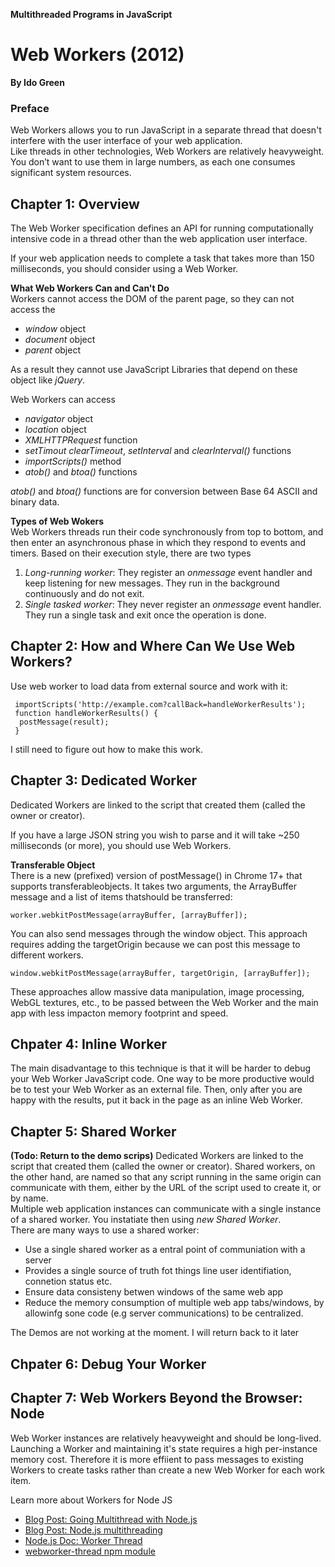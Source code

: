 **Multithreaded Programs in JavaScript**

# Web Workers (2012)

**By Ido Green**

### Preface

Web Workers allows you to run JavaScript in a separate thread that doesn't interfere with the user interface of your web application.  
Like threads in other technologies, Web Workers are relatively heavyweight. You don’t want to use them in large numbers, as each one consumes significant system resources.

## Chapter 1: Overview

The Web Worker specification defines an API for running computationally intensive code in a thread other than the web application user interface.

If your web application needs to complete a task that takes more than 150 milliseconds, you should consider using a Web Worker.

**What Web Workers Can and Can't Do**  
Workers cannot access the DOM of the parent page, so they can not access the

- _window_ object
- _document_ object
- _parent_ object

As a result they cannot use JavaScript Libraries that depend on these object like _jQuery_.

Web Workers can access

- _navigator_ object
- _location_ object
- _XMLHTTPRequest_ function
- _setTimout_ _clearTimeout_, _setInterval_ and _clearInterval()_ functions
- _importScripts()_ method
- _atob()_ and _btoa()_ functions

_atob()_ and _btoa()_ functions are for conversion between Base 64 ASCII and binary data.

**Types of Web Wokers**  
Web Workers threads run their code synchronously from top to bottom, and then enter an asynchronous phase in which they respond to events and timers.
Based on their execution style, there are two types

1. _Long-running worker_: They register an _onmessage_ event handler and keep listening for new messages. They run in the background continuously and do not exit.  
2. _Single tasked worker_: They never register an _onmessage_ event handler. They run a single task and exit once the operation is done.  

## Chapter 2: How and Where Can We Use Web Workers?

Use web worker to load data from external source and work with it:

```
 importScripts('http://example.com?callBack=handleWorkerResults');
 function handleWorkerResults() {
  postMessage(result);
 }
```

I still need to figure out how to make this work.

## Chapter 3: Dedicated Worker

Dedicated Workers are linked to the script that created them (called the owner or creator).

If you have a large JSON string you wish to parse and it will take ~250 milliseconds (or more), you should use Web Workers.

**Transferable Object**  
There is a new (prefixed) version of postMessage() in Chrome 17+ that supports transferableobjects. It takes two arguments, the ArrayBuffer message and a list of items thatshould be transferred:

```
worker.webkitPostMessage(arrayBuffer, [arrayBuffer]);
```

You can also send messages through the window object. This approach requires adding the targetOrigin because we can post this message to different workers.

```
window.webkitPostMessage(arrayBuffer, targetOrigin, [arrayBuffer]);
```

These approaches allow massive data manipulation, image processing, WebGL textures, etc., to be passed between the Web Worker and the main app with less impacton memory footprint and speed.

## Chpater 4: Inline Worker

The main disadvantage to this technique is that it will be harder to debug your Web Worker JavaScript code. One way to
be more productive would be to test your Web Worker as an external file. Then, only after you are happy with the results, put it back in the page as an inline Web Worker.

## Chapter 5: Shared Worker

**(Todo: Return to the demo scrips)**
Dedicated Workers are linked to the script that created them (called the owner or creator). Shared workers, on the other hand, are named so that any script running in the same origin can communicate with them, either by the URL of the script used to create it, or by name.  
Multiple web application instances can communicate with a single instance of a shared worker. You instatiate then using _new Shared Worker_.  
There are many ways to use a shared worker:

- Use a single shared worker as a entral point of communiation with a server
- Provides a single source of truth fot things line user identifiation, connetion status etc.
- Ensure data consisteny betwen windows of the same web app
- Reduce the memory consumption of multiple web app tabs/windows, by allowinfg sone code (e.g server communications) to be centralized.

The Demos are not working at the moment. I will return back to it later

## Chpater 6: Debug Your Worker

## Chapter 7: Web Workers Beyond the Browser: Node

Web Worker instances are relatively heavyweight and should be long-lived. Launching a Worker and maintaining it's state requires a high per-instance memory cost. Therefore it is more effiient to pass messages to existing Workers to create tasks rather than create a new Web Worker for each work item.

Learn more about Workers for Node JS

- [Blog Post: Going Multithread with Node.js](https://itnext.io/going-multithread-with-node-js-492258ba32cf)
- [Blog Post: Node.js multithreading](https://blog.logrocket.com/node-js-multithreading-what-are-worker-threads-and-why-do-they-matter-48ab102f8b10/)
- [Node.js Doc: Worker Thread](https://nodejs.org/dist/latest-v12.x/docs/api/worker_threads.html)
- [webworker-thread npm module](https://www.npmjs.com/package/webworker-threads)
